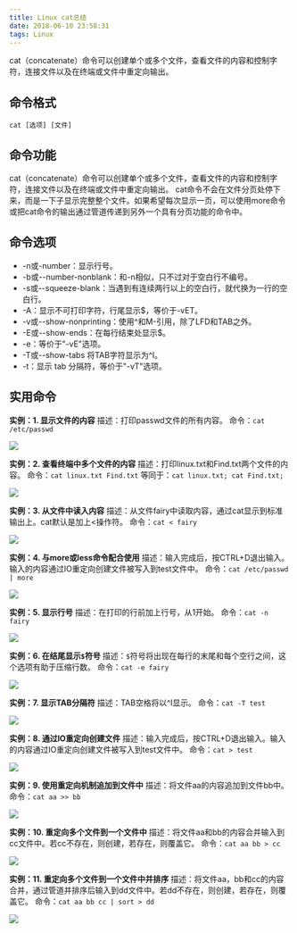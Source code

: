 ```yaml
---
title: Linux cat总结
date: 2018-06-10 23:58:31
tags: Linux
---
```


cat（concatenate）命令可以创建单个或多个文件，查看文件的内容和控制字符，连接文件以及在终端或文件中重定向输出。

<!-- more -->

## 命令格式

`cat [选项] [文件]`

## 命令功能

cat（concatenate）命令可以创建单个或多个文件，查看文件的内容和控制字符，连接文件以及在终端或文件中重定向输出。
cat命令不会在文件分页处停下来，而是一下子显示完整整个文件。如果希望每次显示一页，可以使用more命令或把cat命令的输出通过管道传递到另外一个具有分页功能的命令中。

## 命令选项

- -n或-number：显示行号。
- -b或--number-nonblank：和-n相似，只不过对于空白行不编号。
- -s或--squeeze-blank：当遇到有连续两行以上的空白行，就代换为一行的空白行。
- -A：显示不可打印字符，行尾显示$，等价于-vET。
- -v或--show-nonprinting：使用^和M-引用，除了LFD和TAB之外。
- -E或--show-ends：在每行结束处显示$。
- -e：等价于"-vE"选项。
- -T或--show-tabs 将TAB字符显示为^I。
- -t：显示 tab 分隔符，等价于"-vT"选项。

## 实用命令

**实例：1. 显示文件的内容**
描述：打印passwd文件的所有内容。
命令：`cat /etc/passwd` 

![](http://pabfn7ecx.bkt.clouddn.com/cat/cat-file.png)


**实例：2. 查看终端中多个文件的内容**
描述：打印linux.txt和Find.txt两个文件的内容。
命令：`cat linux.txt Find.txt`
等同于：`cat linux.txt; cat Find.txt;` 

![](http://pabfn7ecx.bkt.clouddn.com/cat/cat-mul-file.png)


**实例：3. 从文件中读入内容**
描述：从文件fairy中读取内容，通过cat显示到标准输出上。cat默认是加上<操作符。
命令：`cat < fairy` 

![](http://pabfn7ecx.bkt.clouddn.com/cat/cat-read.png)


**实例：4. 与more或less命令配合使用**
描述：输入完成后，按CTRL+D退出输入。输入的内容通过IO重定向创建文件被写入到test文件中。
命令：`cat /etc/passwd | more` 

![](http://pabfn7ecx.bkt.clouddn.com/cat/cat-more.png)


**实例：5. 显示行号**
描述：在打印的行前加上行号，从1开始。
命令：`cat -n fairy` 

![](http://pabfn7ecx.bkt.clouddn.com/cat/cat-n.png)

**实例：6. 在结尾显示`$`符号**
描述：`$`符号将出现在每行的末尾和每个空行之间，这个选项有助于压缩行数。
命令：`cat -e fairy` 

![](http://pabfn7ecx.bkt.clouddn.com/cat/cat-e.png)


**实例：7. 显示TAB分隔符**
描述：TAB空格将以^I显示。
命令：`cat -T test` 

![](http://pabfn7ecx.bkt.clouddn.com/cat/cat-T.png)


**实例：8. 通过IO重定向创建文件**
描述：输入完成后，按CTRL+D退出输入。输入的内容通过IO重定向创建文件被写入到test文件中。
命令：`cat > test` 

![](http://pabfn7ecx.bkt.clouddn.com/cat/cat-to-file.png)


**实例：9. 使用重定向机制追加到文件中**
描述：将文件aa的内容追加到文件bb中。
命令：`cat aa >> bb` 

![](http://pabfn7ecx.bkt.clouddn.com/cat/cat-append.png)

**实例：10. 重定向多个文件到一个文件中**
描述：将文件aa和bb的内容合并输入到cc文件中。若cc不存在，则创建，若存在，则覆盖它。
命令：`cat aa bb > cc` 

![](http://pabfn7ecx.bkt.clouddn.com/cat/cat-merge.png)

**实例：11. 重定向多个文件到一个文件中并排序**
描述：将文件aa，bb和cc的内容合并，通过管道并排序后输入到dd文件中。若dd不存在，则创建，若存在，则覆盖它。
命令：`cat aa bb cc | sort > dd` 

![](http://pabfn7ecx.bkt.clouddn.com/cat/cat-merge-and-sort.png)


